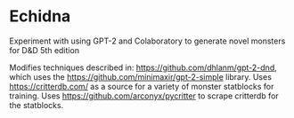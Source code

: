 # Echidna
Experiment with using GPT-2 and Colaboratory to generate novel monsters for D&amp;D 5th edition

Modifies techniques described in: https://github.com/dhlanm/gpt-2-dnd, which uses the https://github.com/minimaxir/gpt-2-simple library.
Uses https://critterdb.com/ as a source for a variety of monster statblocks for training.
Uses https://github.com/arconyx/pycritter to scrape critterdb for the statblocks.